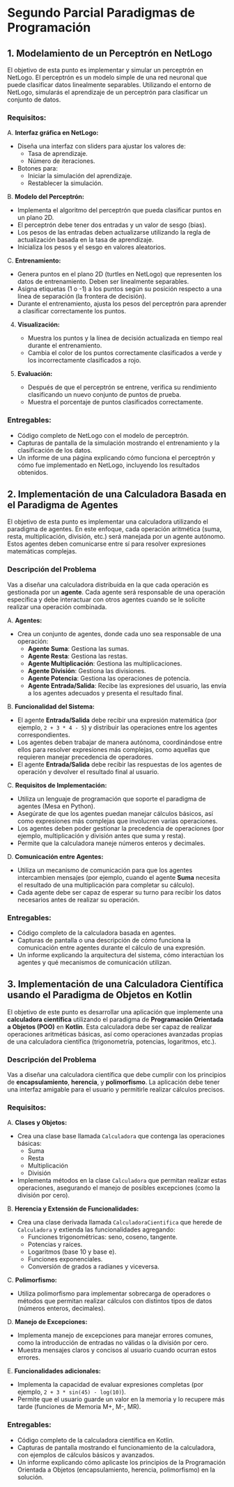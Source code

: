 # Segundo Parcial Paradigmas de Programación

## 1. Modelamiento de un Perceptrón en NetLogo

El objetivo de esta punto es implementar y simular un perceptrón en NetLogo. El perceptrón es un modelo simple de una red neuronal que puede clasificar datos linealmente separables. Utilizando el entorno de NetLogo, simularás el aprendizaje de un perceptrón para clasificar un conjunto de datos.

### Requisitos:

A. **Interfaz gráfica en NetLogo:**
   - Diseña una interfaz con sliders para ajustar los valores de:
     - Tasa de aprendizaje.
     - Número de iteraciones.
   - Botones para:
     - Iniciar la simulación del aprendizaje.
     - Restablecer la simulación.

B. **Modelo del Perceptrón:**
   - Implementa el algoritmo del perceptrón que pueda clasificar puntos en un plano 2D.
   - El perceptrón debe tener dos entradas y un valor de sesgo (bias).
   - Los pesos de las entradas deben actualizarse utilizando la regla de actualización basada en la tasa de aprendizaje.
   - Inicializa los pesos y el sesgo en valores aleatorios.

C. **Entrenamiento:**
   - Genera puntos en el plano 2D (turtles en NetLogo) que representen los datos de entrenamiento. Deben ser linealmente separables.
   - Asigna etiquetas (1 o -1) a los puntos según su posición respecto a una línea de separación (la frontera de decisión).
   - Durante el entrenamiento, ajusta los pesos del perceptrón para aprender a clasificar correctamente los puntos.
   
4. **Visualización:**
   - Muestra los puntos y la línea de decisión actualizada en tiempo real durante el entrenamiento.
   - Cambia el color de los puntos correctamente clasificados a verde y los incorrectamente clasificados a rojo.
   
5. **Evaluación:**
   - Después de que el perceptrón se entrene, verifica su rendimiento clasificando un nuevo conjunto de puntos de prueba.
   - Muestra el porcentaje de puntos clasificados correctamente.

### Entregables:
- Código completo de NetLogo con el modelo de perceptrón.
- Capturas de pantalla de la simulación mostrando el entrenamiento y la clasificación de los datos.
- Un informe de una página explicando cómo funciona el perceptrón y cómo fue implementado en NetLogo, incluyendo los resultados obtenidos.

## 2. Implementación de una Calculadora Basada en el Paradigma de Agentes

El objetivo de esta punto es implementar una calculadora utilizando el paradigma de agentes. En este enfoque, cada operación aritmética (suma, resta, multiplicación, división, etc.) será manejada por un agente autónomo. Estos agentes deben comunicarse entre sí para resolver expresiones matemáticas complejas.

### Descripción del Problema

Vas a diseñar una calculadora distribuida en la que cada operación es gestionada por un **agente**. Cada agente será responsable de una operación específica y debe interactuar con otros agentes cuando se le solicite realizar una operación combinada.

A. **Agentes:**
   - Crea un conjunto de agentes, donde cada uno sea responsable de una operación:
     - **Agente Suma**: Gestiona las sumas.
     - **Agente Resta**: Gestiona las restas.
     - **Agente Multiplicación**: Gestiona las multiplicaciones.
     - **Agente División**: Gestiona las divisiones.
     - **Agente Potencia**: Gestiona las operaciones de potencia.
     - **Agente Entrada/Salida**: Recibe las expresiones del usuario, las envía a los agentes adecuados y presenta el resultado final.
   
B. **Funcionalidad del Sistema:**
   - El agente **Entrada/Salida** debe recibir una expresión matemática (por ejemplo, `2 + 3 * 4 - 5`) y distribuir las operaciones entre los agentes correspondientes.
   - Los agentes deben trabajar de manera autónoma, coordinándose entre ellos para resolver expresiones más complejas, como aquellas que requieren manejar precedencia de operadores.
   - El agente **Entrada/Salida** debe recibir las respuestas de los agentes de operación y devolver el resultado final al usuario.

C. **Requisitos de Implementación:**
   - Utiliza un lenguaje de programación que soporte el paradigma de agentes (Mesa en Python).
   - Asegúrate de que los agentes puedan manejar cálculos básicos, así como expresiones más complejas que involucren varias operaciones.
   - Los agentes deben poder gestionar la precedencia de operaciones (por ejemplo, multiplicación y división antes que suma y resta).
   - Permite que la calculadora maneje números enteros y decimales.

D. **Comunicación entre Agentes:**
   - Utiliza un mecanismo de comunicación para que los agentes intercambien mensajes (por ejemplo, cuando el agente **Suma** necesita el resultado de una multiplicación para completar su cálculo).
   - Cada agente debe ser capaz de esperar su turno para recibir los datos necesarios antes de realizar su operación.

### Entregables:
- Código completo de la calculadora basada en agentes.
- Capturas de pantalla o una descripción de cómo funciona la comunicación entre agentes durante el cálculo de una expresión.
- Un informe explicando la arquitectura del sistema, cómo interactúan los agentes y qué mecanismos de comunicación utilizan.

## 3. Implementación de una Calculadora Científica usando el Paradigma de Objetos en Kotlin

El objetivo de este punto es desarrollar una aplicación que implemente una **calculadora científica** utilizando el paradigma de **Programación Orientada a Objetos (POO)** en **Kotlin**. Esta calculadora debe ser capaz de realizar operaciones aritméticas básicas, así como operaciones avanzadas propias de una calculadora científica (trigonometría, potencias, logaritmos, etc.).

### Descripción del Problema

Vas a diseñar una calculadora científica que debe cumplir con los principios de **encapsulamiento**, **herencia**, y **polimorfismo**. La aplicación debe tener una interfaz amigable para el usuario y permitirle realizar cálculos precisos.

### Requisitos:

A. **Clases y Objetos:**
   - Crea una clase base llamada `Calculadora` que contenga las operaciones básicas:
     - Suma
     - Resta
     - Multiplicación
     - División
   - Implementa métodos en la clase `Calculadora` que permitan realizar estas operaciones, asegurando el manejo de posibles excepciones (como la división por cero).
   
B. **Herencia y Extensión de Funcionalidades:**
   - Crea una clase derivada llamada `CalculadoraCientifica` que herede de `Calculadora` y extienda las funcionalidades agregando:
     - Funciones trigonométricas: seno, coseno, tangente.
     - Potencias y raíces.
     - Logaritmos (base 10 y base e).
     - Funciones exponenciales.
     - Conversión de grados a radianes y viceversa.

C. **Polimorfismo:**
   - Utiliza polimorfismo para implementar sobrecarga de operadores o métodos que permitan realizar cálculos con distintos tipos de datos (números enteros, decimales).

D. **Manejo de Excepciones:**
   - Implementa manejo de excepciones para manejar errores comunes, como la introducción de entradas no válidas o la división por cero.
   - Muestra mensajes claros y concisos al usuario cuando ocurran estos errores.

E. **Funcionalidades adicionales:**
   - Implementa la capacidad de evaluar expresiones completas (por ejemplo, `2 + 3 * sin(45) - log(10)`).
   - Permite que el usuario guarde un valor en la memoria y lo recupere más tarde (funciones de Memoria M+, M-, MR).

### Entregables:
- Código completo de la calculadora científica en Kotlin.
- Capturas de pantalla mostrando el funcionamiento de la calculadora, con ejemplos de cálculos básicos y avanzados.
- Un informe explicando cómo aplicaste los principios de la Programación Orientada a Objetos (encapsulamiento, herencia, polimorfismo) en la solución.

